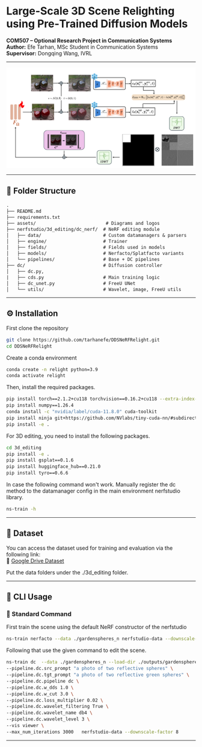 
# Large-Scale 3D Scene Relighting using Pre‑Trained Diffusion Models

**COM507 – Optional Research Project in Communication Systems**  
**Author:** Efe Tarhan, MSc Student in Communication Systems  
**Supervisor:** Dongqing Wang, IVRL

---

<p align="center">
  <img src="assets/new_pipeline.png" alt="EPFL Logo" width="%100"/>
</p>

---

## 📁 Folder Structure

```
.
├── README.md
├── requirements.txt
├── assets/                          # Diagrams and logos
├── nerfstudio/3d_editing/dc_nerf/  # NeRF editing module
│   ├── data/                       # Custom datamanagers & parsers
│   ├── engine/                     # Trainer
│   ├── fields/                     # Fields used in models
│   ├── models/                     # Nerfacto/Splatfacto variants
│   └── pipelines/                  # Base + DC pipelines
├── dc/                             # Diffusion controller 
│   ├── dc.py, 
|   ├── cds.py                      # Main training logic
│   ├── dc_unet.py                  # FreeU UNet
│   └── utils/                      # Wavelet, image, FreeU utils
```

---

## ⚙️ Installation

First clone the repository 

```bash
git clone https://github.com/tarhanefe/DDSNeRFRelight.git
cd DDSNeRFRelight
```

Create a conda environment

```bash
conda create -n relight python=3.9
conda activate relight
```

Then, install the required packages.

```bash
pip install torch==2.1.2+cu118 torchvision==0.16.2+cu118 --extra-index-url https://download.pytorch.org/whl/cu118
pip install numpy==1.26.4
conda install -c "nvidia/label/cuda-11.8.0" cuda-toolkit
pip install ninja git+https://github.com/NVlabs/tiny-cuda-nn/#subdirectory=bindings/torch
pip install -e .
```
For 3D editing, you need to install the following packages.

```bash
cd 3d_editing
pip install -e .
pip install gsplat==0.1.6
pip install huggingface_hub==0.21.0
pip install tyro==0.6.6
```

In case the following command won't work. Manually register the dc method to the datamanager config in the main environment nerfstudio library. 

```bash 
ns-train -h

```

---

## 📂 Dataset

You can access the dataset used for training and evaluation via the following link:  
🔗 [Google Drive Dataset](https://drive.google.com/drive/folders/1nO8yCE3YvK-gHqXteKokSjv4ujfTLX9c?usp=sharing)

Put the data folders under the ./3d_editing folder.

---

## 🚀 CLI Usage

### 🔧 Standard Command

First train the scene using the default NeRF constructor of the nerfstudio

```bash
ns-train nerfacto --data ./gardenspheres_n nerfstudio-data --downscale-factor 8
```

Following that use the given command to edit the scene. 

```bash
ns-train dc  --data ./gardenspheres_n --load-dir ./outputs/gardenspheres_n/nerfacto/2025-03-30_013255/nerfstudio_models/ \
--pipeline.dc.src_prompt "a photo of two reflective spheres" \
--pipeline.dc.tgt_prompt "a photo of two reflective green spheres" \
--pipeline.dc.pipeline dc \ 
--pipeline.dc.w_dds 1.0 \
--pipeline.dc.w_cut 3.0 \
--pipeline.dc.loss_multiplier 0.02 \ 
--pipeline.dc.wavelet_filtering True \
--pipeline.dc.wavelet_name db4 \
--pipeline.dc.wavelet_level 3 \
--vis viewer \
--max_num_iterations 3000   nerfstudio-data --downscale-factor 8
```

---
